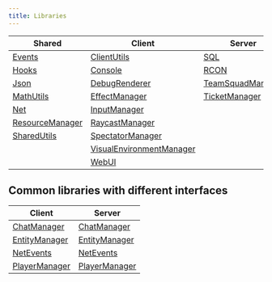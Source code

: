 ```yaml
---
title: Libraries
---
```


| Shared                                                  | Client                                                                    | Server                                                    |
| ------------------------------------------------------- | ------------------------------------------------------------------------- | --------------------------------------------------------- |
| [Events](/vext/ref/lib/shr/Events)                   | [ClientUtils](/vext/ref/lib/clt/ClientUtils)                           | [SQL](/vext/ref/lib/srv/sql)                           |
| [Hooks](/vext/ref/lib/shr/Hooks)                     | [Console](/vext/ref/lib/clt/Console)                                   | [RCON](/vext/ref/lib/srv/rcon)                         |
| [Json](/vext/ref/lib/shr/Json)                       | [DebugRenderer](/vext/ref/lib/clt/DebugRenderer)                       | [TeamSquadManager](/vext/ref/lib/srv/TeamSquadManager) |
| [MathUtils](/vext/ref/lib/shr/MathUtils)             | [EffectManager](/vext/ref/lib/clt/EffectManager)                       | [TicketManager](/vext/ref/lib/srv/TicketManager)       |
| [Net](/vext/ref/lib/shr/Net)                         | [InputManager](/vext/ref/lib/clt/InputManager)                         |                                                           |
| [ResourceManager](/vext/ref/lib/shr/ResourceManager) | [RaycastManager](/vext/ref/lib/clt/RaycastManager)                     |                                                           |
| [SharedUtils](/vext/ref/lib/shr/SharedUtils)         | [SpectatorManager](/vext/ref/lib/clt/SpectatorManager)                 |                                                           |
|                                                         | [VisualEnvironmentManager](/vext/ref/lib/clt/VisualEnvironmentManager) |                                                           |
|                                                         | [WebUI](/vext/ref/lib/clt/WebUI)                                       |                                                           |

## Common libraries with different interfaces

| Client                                              | Server                                              |
| --------------------------------------------------- | --------------------------------------------------- |
| [ChatManager](/vext/ref/lib/clt/ChatManager)     | [ChatManager](/vext/ref/lib/srv/ChatManager)     |
| [EntityManager](/vext/ref/lib/clt/EntityManager) | [EntityManager](/vext/ref/lib/srv/EntityManager) |
| [NetEvents](/vext/ref/lib/clt/NetEvents)         | [NetEvents](/vext/ref/lib/srv/NetEvents)         |
| [PlayerManager](/vext/ref/lib/clt/PlayerManager) | [PlayerManager](/vext/ref/lib/srv/PlayerManager) |
